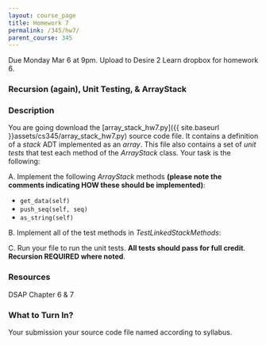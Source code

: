 ```yaml
---
layout: course_page
title: Homework 7
permalink: /345/hw7/
parent_course: 345
---
```


Due Monday Mar 6 at 9pm. Upload to Desire 2 Learn dropbox for homework 6.

### Recursion (again), Unit Testing, & ArrayStack

### Description
You are going download the [array_stack_hw7.py]({{ site.baseurl }}assets/cs345/array_stack_hw7.py) source code file. It contains a definition of a *stack* ADT implemented as an *array*. This file also contains a set of *unit tests* that test each method of the *ArrayStack* class. Your task is the following:

A. Implement the following *ArrayStack* methods **(please note the comments indicating HOW these should be implemented)**:

- ```get_data(self)```
- ```push_seq(self, seq)```
- ```as_string(self)```

B. Implement all of the test methods in *TestLinkedStackMethods*:

C. Run your file to run the unit tests. **All tests should pass for full credit**. **Recursion REQUIRED where noted**.

### Resources
DSAP Chapter 6 &  7

### What to Turn In?
Your submission your source code file named according to syllabus.






